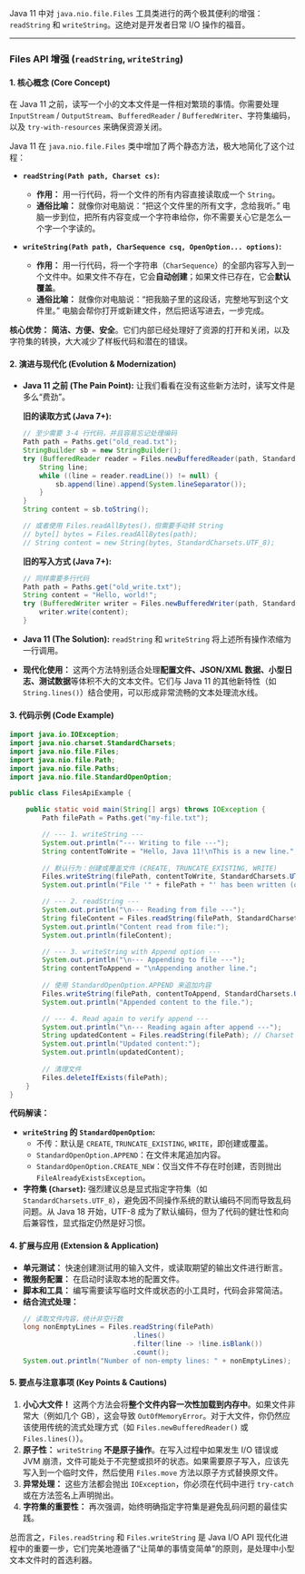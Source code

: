 Java 11 中对 `java.nio.file.Files` 工具类进行的两个极其便利的增强：`readString` 和 `writeString`。这绝对是开发者日常 I/O 操作的福音。

---

### Files API 增强 (`readString`, `writeString`)

#### 1. 核心概念 (Core Concept)

在 Java 11 之前，读写一个小的文本文件是一件相对繁琐的事情。你需要处理 `InputStream` / `OutputStream`、`BufferedReader` / `BufferedWriter`、字符集编码，以及 `try-with-resources` 来确保资源关闭。

Java 11 在 `java.nio.file.Files` 类中增加了两个静态方法，极大地简化了这个过程：

*   **`readString(Path path, Charset cs)`:**
    *   **作用：** 用一行代码，将一个文件的所有内容直接读取成一个 `String`。
    *   **通俗比喻：** 就像你对电脑说：“把这个文件里的所有文字，念给我听。” 电脑一步到位，把所有内容变成一个字符串给你，你不需要关心它是怎么一个字一个字读的。

*   **`writeString(Path path, CharSequence csq, OpenOption... options)`:**
    *   **作用：** 用一行代码，将一个字符串（`CharSequence`）的全部内容写入到一个文件中。如果文件不存在，它会**自动创建**；如果文件已存在，它会**默认覆盖**。
    *   **通俗比喻：** 就像你对电脑说：“把我脑子里的这段话，完整地写到这个文件里。” 电脑会帮你打开或新建文件，然后把话写进去，一步完成。

**核心优势：** **简洁、方便、安全**。它们内部已经处理好了资源的打开和关闭，以及字符集的转换，大大减少了样板代码和潜在的错误。

#### 2. 演进与现代化 (Evolution & Modernization)

*   **Java 11 之前 (The Pain Point):**
    让我们看看在没有这些新方法时，读写文件是多么“费劲”。

    **旧的读取方式 (Java 7+):**
    ```java
    // 至少需要 3-4 行代码，并且容易忘记处理编码
    Path path = Paths.get("old_read.txt");
    StringBuilder sb = new StringBuilder();
    try (BufferedReader reader = Files.newBufferedReader(path, StandardCharsets.UTF_8)) {
        String line;
        while ((line = reader.readLine()) != null) {
            sb.append(line).append(System.lineSeparator());
        }
    }
    String content = sb.toString();

    // 或者使用 Files.readAllBytes()，但需要手动转 String
    // byte[] bytes = Files.readAllBytes(path);
    // String content = new String(bytes, StandardCharsets.UTF_8);
    ```

    **旧的写入方式 (Java 7+):**
    ```java
    // 同样需要多行代码
    Path path = Paths.get("old_write.txt");
    String content = "Hello, world!";
    try (BufferedWriter writer = Files.newBufferedWriter(path, StandardCharsets.UTF_8)) {
        writer.write(content);
    }
    ```

*   **Java 11 (The Solution):**
    `readString` 和 `writeString` 将上述所有操作浓缩为一行调用。

*   **现代化使用：**
    这两个方法特别适合处理**配置文件、JSON/XML 数据、小型日志、测试数据**等体积不大的文本文件。它们与 Java 11 的其他新特性（如 `String.lines()`）结合使用，可以形成非常流畅的文本处理流水线。

#### 3. 代码示例 (Code Example)

```java
import java.io.IOException;
import java.nio.charset.StandardCharsets;
import java.nio.file.Files;
import java.nio.file.Path;
import java.nio.file.Paths;
import java.nio.file.StandardOpenOption;

public class FilesApiExample {

    public static void main(String[] args) throws IOException {
        Path filePath = Paths.get("my-file.txt");

        // --- 1. writeString ---
        System.out.println("--- Writing to file ---");
        String contentToWrite = "Hello, Java 11!\nThis is a new line.";
        
        // 默认行为：创建或覆盖文件 (CREATE, TRUNCATE_EXISTING, WRITE)
        Files.writeString(filePath, contentToWrite, StandardCharsets.UTF_8);
        System.out.println("File '" + filePath + "' has been written (or overwritten).");

        // --- 2. readString ---
        System.out.println("\n--- Reading from file ---");
        String fileContent = Files.readString(filePath, StandardCharsets.UTF_8);
        System.out.println("Content read from file:");
        System.out.println(fileContent);

        // --- 3. writeString with Append option ---
        System.out.println("\n--- Appending to file ---");
        String contentToAppend = "\nAppending another line.";
        
        // 使用 StandardOpenOption.APPEND 来追加内容
        Files.writeString(filePath, contentToAppend, StandardCharsets.UTF_8, StandardOpenOption.APPEND);
        System.out.println("Appended content to the file.");

        // --- 4. Read again to verify append ---
        System.out.println("\n--- Reading again after append ---");
        String updatedContent = Files.readString(filePath); // Charset can be omitted, but defaults to UTF-8 since Java 18
        System.out.println("Updated content:");
        System.out.println(updatedContent);
        
        // 清理文件
        Files.deleteIfExists(filePath);
    }
}
```

**代码解读：**
*   **`writeString` 的 `StandardOpenOption`:**
    *   不传：默认是 `CREATE`, `TRUNCATE_EXISTING`, `WRITE`，即创建或覆盖。
    *   `StandardOpenOption.APPEND`：在文件末尾追加内容。
    *   `StandardOpenOption.CREATE_NEW`：仅当文件不存在时创建，否则抛出 `FileAlreadyExistsException`。
*   **字符集 (`Charset`):** 强烈建议总是显式指定字符集（如 `StandardCharsets.UTF_8`），避免因不同操作系统的默认编码不同而导致乱码问题。从 Java 18 开始，UTF-8 成为了默认编码，但为了代码的健壮性和向后兼容性，显式指定仍然是好习惯。

#### 4. 扩展与应用 (Extension & Application)

*   **单元测试：** 快速创建测试用的输入文件，或读取期望的输出文件进行断言。
*   **微服务配置：** 在启动时读取本地的配置文件。
*   **脚本和工具：** 编写需要读写临时文件或状态的小工具时，代码会非常简洁。
*   **结合流式处理：**
    ```java
    // 读取文件内容，统计非空行数
    long nonEmptyLines = Files.readString(filePath)
                               .lines()
                               .filter(line -> !line.isBlank())
                               .count();
    System.out.println("Number of non-empty lines: " + nonEmptyLines);
    ```

#### 5. 要点与注意事项 (Key Points & Cautions)

1.  **小心大文件！** 这两个方法会将**整个文件内容一次性加载到内存中**。如果文件非常大（例如几个 GB），这会导致 `OutOfMemoryError`。对于大文件，你仍然应该使用传统的流式处理方式（如 `Files.newBufferedReader()` 或 `Files.lines()`）。
2.  **原子性：** `writeString` **不是原子操作**。在写入过程中如果发生 I/O 错误或 JVM 崩溃，文件可能处于不完整或损坏的状态。如果需要原子写入，应该先写入到一个临时文件，然后使用 `Files.move` 方法以原子方式替换原文件。
3.  **异常处理：** 这些方法都会抛出 `IOException`，你必须在代码中进行 `try-catch` 或在方法签名上声明抛出。
4.  **字符集的重要性：** 再次强调，始终明确指定字符集是避免乱码问题的最佳实践。

总而言之，`Files.readString` 和 `Files.writeString` 是 Java I/O API 现代化进程中的重要一步，它们完美地遵循了“让简单的事情变简单”的原则，是处理中小型文本文件时的首选利器。